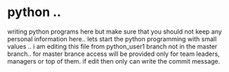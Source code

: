 # python ..
writing python programs here but make sure that you should not keep any personal information here..
lets start the python programming with small values ..
i am editing this file from python_user1 branch not in the master branch..
for master brance access will be provided only for team leaders, managers or top of them.
if edit then only can write the commit message.

